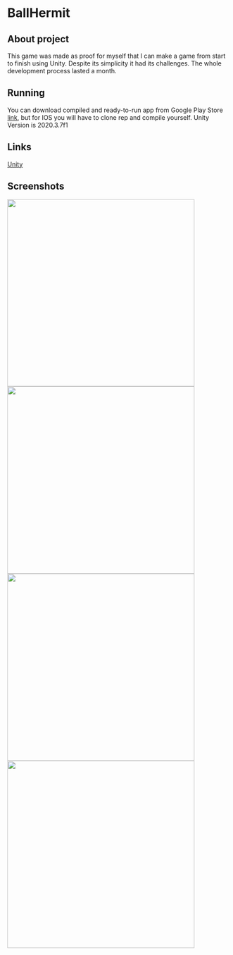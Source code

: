 # BallHermit
## About project
This game was made as proof for myself that I can make a game from start to finish using Unity.
Despite its simplicity it had its challenges. The whole development process lasted a month.
## Running
You can download compiled and ready-to-run app from Google Play Store [link](https://play.google.com/store/apps/details?id=com.RuneForge.Hermit), but for IOS you will have to clone rep and compile yourself.
Unity Version is 2020.3.7f1
## Links
[Unity](https://unity.com/)
## Screenshots
<img src="https://user-images.githubusercontent.com/55844241/193335279-f7ca0cf2-b2b5-4ae6-bd73-61d128e50e70.jpg" width="425"/>
<img src="https://user-images.githubusercontent.com/55844241/193335267-5e1f7c3d-83b3-44b3-96aa-6506f776adb3.jpg" width="425"/>
<img src="https://user-images.githubusercontent.com/55844241/193335290-1c6610ce-a1cb-4182-af56-a650ea43f66b.jpg" width="425"/>
<img src="https://user-images.githubusercontent.com/55844241/193335262-14c70ccc-6137-4599-bd8e-e7bc6374650b.jpg" width="425"/>


